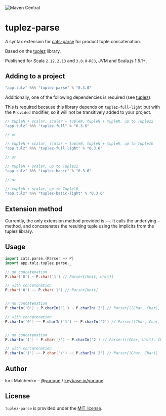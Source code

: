 ![Maven Central](https://img.shields.io/maven-central/v/app.tulz/tuplez-parse_sjs1_2.13.svg)

# tuplez-parse

A syntax extension for [cats-parse](https://github.com/typelevel/cats-parse) for product tuple concatenation. 

Based on the [tuplez](https://github.com/tulz-app/tuplez) library.

Published for Scala `2.12`, `2.13` and `3.0.0-RC3`, JVM and Scala.js 1.5.1+.

## Adding to a project

```scala
"app.tulz" %%% "tuplez-parse" % "0.3.0"
```

Additionally, one of the following dependencies is required (see [tuplez](https://github.com/tulz-app/tuplez)). 

This is required because this library depends on `tuplez-full-light` but with the `Provided` modifier, 
so it will not be transitively added to your project.

```scala
// tupleN + scalar, scalar + tupleN, tupleN + tupleM, up to Tuple22
"app.tulz" %%% "tuplez-full" % "0.3.6"

// or

// tupleN + scalar, scalar + tupleN, tupleN + tupleM, up to Tuple10
"app.tulz" %%% "tuplez-full-light" % "0.3.6"

// or

// tupleN + scalar, up to Tuple22
"app.tulz" %%% "tuplez-basic" % "0.3.6"

// or

// tupleN + scalar, up to Tuple10 
"app.tulz" %%% "tuplez-basic-light" % "0.3.6" 
```

## Extension method

Currently, the only extension method provided is `~~`. It calls the underlying `~` method, and concatenates the resulting 
tuple using the implicits from the tuplez library. 

## Usage

```scala
import cats.parse.{Parser => P}
import app.tulz.tuplez.parse._

// no concatenation
P.char('0') ~ P.char('1') // Parser[(Unit, Unit)]

// with concatenation
P.char('0') ~~ P.char('1') // Parser[Unit]


// no concatenation
P.charIn('0') ~ P.charIn('1') ~ P.charIn('2') // Parser[((Char, Char), Char)]

// with concatenation
P.charIn('0') ~~ P.charIn('1') ~~ P.charIn('2') // Parser[(Char, Char, Char)]


// no concatenation
P.charIn('1') ~ P.char('/') ~ P.charIn('2') // Parser[((Char, Unit), Char)]

// with concatenation
P.charIn('1') ~~ P.char('/') ~~ P.charIn('2') // Parser[(Char, Char)]

```

## Author

Iurii Malchenko – [@yurique](https://twitter.com/yurique) / [keybase.io/yurique](https://keybase.io/yurique)


## License

`tuplez-parse` is provided under the [MIT license](https://github.com/tulz-app/tuplez-parse/blob/main/LICENSE.md).
